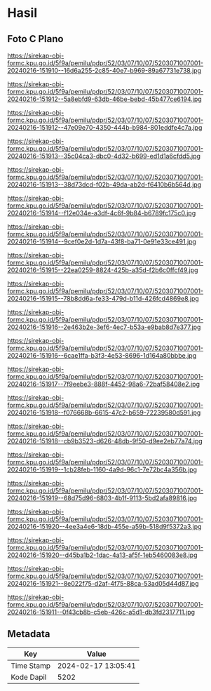 # Hasil

## Foto C Plano

https://sirekap-obj-formc.kpu.go.id/5f9a/pemilu/pdpr/52/03/07/10/07/5203071007001-20240216-151910--16d6a255-2c85-40e7-b969-89a67731e738.jpg

https://sirekap-obj-formc.kpu.go.id/5f9a/pemilu/pdpr/52/03/07/10/07/5203071007001-20240216-151912--5a8ebfd9-63db-46be-bebd-45b477ce6194.jpg

https://sirekap-obj-formc.kpu.go.id/5f9a/pemilu/pdpr/52/03/07/10/07/5203071007001-20240216-151912--47e09e70-4350-444b-b984-801eddfe4c7a.jpg

https://sirekap-obj-formc.kpu.go.id/5f9a/pemilu/pdpr/52/03/07/10/07/5203071007001-20240216-151913--35c04ca3-dbc0-4d32-b699-ed1d1a6cfdd5.jpg

https://sirekap-obj-formc.kpu.go.id/5f9a/pemilu/pdpr/52/03/07/10/07/5203071007001-20240216-151913--38d73dcd-f02b-49da-ab2d-f6410b6b564d.jpg

https://sirekap-obj-formc.kpu.go.id/5f9a/pemilu/pdpr/52/03/07/10/07/5203071007001-20240216-151914--f12e034e-a3df-4c6f-9b84-b6789fc175c0.jpg

https://sirekap-obj-formc.kpu.go.id/5f9a/pemilu/pdpr/52/03/07/10/07/5203071007001-20240216-151914--9cef0e2d-1d7a-43f8-ba71-0e91e33ce491.jpg

https://sirekap-obj-formc.kpu.go.id/5f9a/pemilu/pdpr/52/03/07/10/07/5203071007001-20240216-151915--22ea0259-8824-425b-a35d-f2b6c0ffcf49.jpg

https://sirekap-obj-formc.kpu.go.id/5f9a/pemilu/pdpr/52/03/07/10/07/5203071007001-20240216-151915--78b8dd6a-fe33-479d-b11d-426fcd4869e8.jpg

https://sirekap-obj-formc.kpu.go.id/5f9a/pemilu/pdpr/52/03/07/10/07/5203071007001-20240216-151916--2e463b2e-3ef6-4ec7-b53a-e9bab8d7e377.jpg

https://sirekap-obj-formc.kpu.go.id/5f9a/pemilu/pdpr/52/03/07/10/07/5203071007001-20240216-151916--6cae1ffa-b3f3-4e53-8696-1d164a80bbbe.jpg

https://sirekap-obj-formc.kpu.go.id/5f9a/pemilu/pdpr/52/03/07/10/07/5203071007001-20240216-151917--7f9eebe3-888f-4452-98a6-72baf58408e2.jpg

https://sirekap-obj-formc.kpu.go.id/5f9a/pemilu/pdpr/52/03/07/10/07/5203071007001-20240216-151918--f076668b-6615-47c2-b659-72239580d591.jpg

https://sirekap-obj-formc.kpu.go.id/5f9a/pemilu/pdpr/52/03/07/10/07/5203071007001-20240216-151918--cb9b3523-d626-48db-9f50-d9ee2eb77a74.jpg

https://sirekap-obj-formc.kpu.go.id/5f9a/pemilu/pdpr/52/03/07/10/07/5203071007001-20240216-151919--1cb28feb-1160-4a9d-96c1-7e72bc4a356b.jpg

https://sirekap-obj-formc.kpu.go.id/5f9a/pemilu/pdpr/52/03/07/10/07/5203071007001-20240216-151919--68d75d96-6803-4b1f-9113-5bd2afa89816.jpg

https://sirekap-obj-formc.kpu.go.id/5f9a/pemilu/pdpr/52/03/07/10/07/5203071007001-20240216-151920--4ee3a4e6-18db-455e-a59b-518d9f5372a3.jpg

https://sirekap-obj-formc.kpu.go.id/5f9a/pemilu/pdpr/52/03/07/10/07/5203071007001-20240216-151920--d45ba1b2-1dac-4a13-af5f-1eb5460083e8.jpg

https://sirekap-obj-formc.kpu.go.id/5f9a/pemilu/pdpr/52/03/07/10/07/5203071007001-20240216-151921--8e022f75-d2af-4f75-88ca-53ad05d44d87.jpg

https://sirekap-obj-formc.kpu.go.id/5f9a/pemilu/pdpr/52/03/07/10/07/5203071007001-20240216-151911--0f43cb8b-c5eb-426c-a5d1-db3fd2317711.jpg


## Metadata

| Key        | Value               |
| ---------- | ------------------- |
| Time Stamp | 2024-02-17 13:05:41 |
| Kode Dapil | 5202                |



